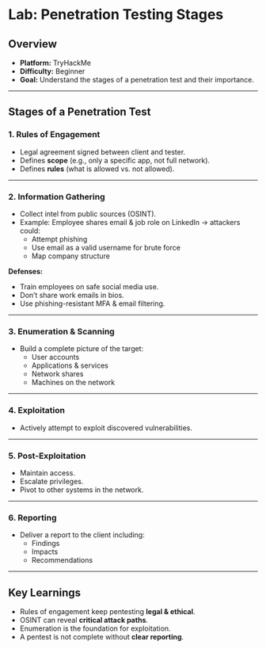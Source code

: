 
#  Lab: Penetration Testing Stages

##  Overview
- **Platform:** TryHackMe  
- **Difficulty:** Beginner  
- **Goal:** Understand the stages of a penetration test and their importance.  

---

##  Stages of a Penetration Test

### 1. Rules of Engagement
- Legal agreement signed between client and tester.  
- Defines **scope** (e.g., only a specific app, not full network).  
- Defines **rules** (what is allowed vs. not allowed).  

---

### 2. Information Gathering
- Collect intel from public sources (OSINT).  
- Example: Employee shares email & job role on LinkedIn → attackers could:  
  - Attempt phishing  
  - Use email as a valid username for brute force  
  - Map company structure  

**Defenses:**  
- Train employees on safe social media use.  
- Don’t share work emails in bios.  
- Use phishing-resistant MFA & email filtering.  

---

### 3. Enumeration & Scanning
- Build a complete picture of the target:  
  - User accounts  
  - Applications & services  
  - Network shares  
  - Machines on the network  

---

### 4. Exploitation
- Actively attempt to exploit discovered vulnerabilities.  

---

### 5. Post-Exploitation
- Maintain access.  
- Escalate privileges.  
- Pivot to other systems in the network.  

---

### 6. Reporting
- Deliver a report to the client including:  
  - Findings  
  - Impacts  
  - Recommendations  

---

##  Key Learnings
- Rules of engagement keep pentesting **legal & ethical**.  
- OSINT can reveal **critical attack paths**.  
- Enumeration is the foundation for exploitation.  
- A pentest is not complete without **clear reporting**.  
